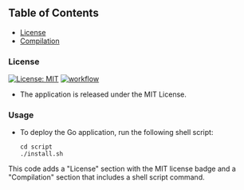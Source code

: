 ## Table of Contents
- [License](#license)
- [Compilation](#compilation)

### License
[![License: MIT](https://img.shields.io/badge/License-MIT-yellow.svg)](LICENSE)
[![workflow](https://github.com/chessz/fargate-go-webapp/actions/workflows/main.yml/badge.svg)](https://github.com/chessz/fargate-go-webapp/actions/workflows/main.yml)

- The application is released under the MIT License.

### Usage
- To deploy the Go application, run the following shell script:
  ```shell
  cd script
  ./install.sh

This code adds a "License" section with the MIT license badge and a "Compilation" section that includes a shell script command.
